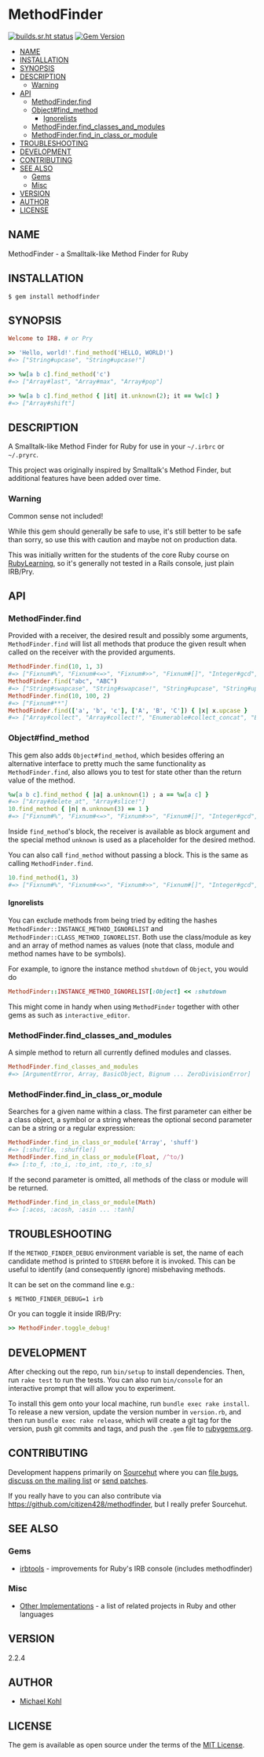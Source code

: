 # MethodFinder

[![builds.sr.ht status](https://builds.sr.ht/~citizen428/methodfinder.svg)](https://builds.sr.ht/~citizen428/methodfinder?)
[![Gem Version](https://img.shields.io/gem/v/methodfinder.svg)](https://rubygems.org/gems/methodfinder)

<!-- toc -->

- [NAME](#name)
- [INSTALLATION](#installation)
- [SYNOPSIS](#synopsis)
- [DESCRIPTION](#description)
  - [Warning](#warning)
- [API](#api)
  - [MethodFinder.find](#methodfinderfind)
  - [Object#find_method](#objectfind_method)
    - [Ignorelists](#ignorelists)
  - [MethodFinder.find_classes_and_modules](#methodfinderfind_classes_and_modules)
  - [MethodFinder.find_in_class_or_module](#methodfinderfind_in_class_or_module)
- [TROUBLESHOOTING](#troubleshooting)
- [DEVELOPMENT](#development)
- [CONTRIBUTING](#contributing)
- [SEE ALSO](#see-also)
  - [Gems](#gems)
  - [Misc](#misc)
- [VERSION](#version)
- [AUTHOR](#author)
- [LICENSE](#license)

<!-- tocstop -->

## NAME

MethodFinder - a Smalltalk-like Method Finder for Ruby

## INSTALLATION

    $ gem install methodfinder

## SYNOPSIS

```ruby
Welcome to IRB. # or Pry

>> 'Hello, world!'.find_method('HELLO, WORLD!')
#=> ["String#upcase", "String#upcase!"]

>> %w[a b c].find_method('c')
#=> ["Array#last", "Array#max", "Array#pop"]

>> %w[a b c].find_method { |it| it.unknown(2); it == %w[c] }
#=> ["Array#shift"]
```

## DESCRIPTION

A Smalltalk-like Method Finder for Ruby for use in your `~/.irbrc` or
`~/.pryrc`.

This project was originally inspired by Smalltalk's Method
Finder, but additional features have been added over time.

### Warning

Common sense not included!

While this gem should generally be safe to use, it's still better to be safe
than sorry, so use this with caution and maybe not on production data.

This was initially written for the students of the core Ruby course on
[RubyLearning](http://web.archive.org/web/20151218180403/http://rubylearning.org/classes/),
so it's generally not tested in a Rails console, just plain IRB/Pry.

## API

### MethodFinder.find

Provided with a receiver, the desired result and possibly some arguments,
`MethodFinder.find` will list all methods that produce the given result when
called on the receiver with the provided arguments.

```ruby
MethodFinder.find(10, 1, 3)
#=> ["Fixnum#%", "Fixnum#<=>", "Fixnum#>>", "Fixnum#[]", "Integer#gcd", "Fixnum#modulo", "Numeric#remainder"]
MethodFinder.find("abc", "ABC")
#=> ["String#swapcase", "String#swapcase!", "String#upcase", "String#upcase!"]
MethodFinder.find(10, 100, 2)
#=> ["Fixnum#**"]
MethodFinder.find(['a', 'b', 'c'], ['A', 'B', 'C']) { |x| x.upcase }
#=> ["Array#collect", "Array#collect!", "Enumerable#collect_concat", "Enumerable#flat_map", "Array#map", "Array#map!"]
```

### Object#find_method

This gem also adds `Object#find_method`, which besides offering an alternative
interface to pretty much the same functionality as `MethodFinder.find`, also
allows you to test for state other than the return value of the method.

```ruby
%w[a b c].find_method { |a| a.unknown(1) ; a == %w[a c] }
#=> ["Array#delete_at", "Array#slice!"]
10.find_method { |n| n.unknown(3) == 1 }
#=> ["Fixnum#%", "Fixnum#<=>", "Fixnum#>>", "Fixnum#[]", "Integer#gcd", "Fixnum#modulo", "Numeric#remainder"]
```

Inside `find_method`'s block, the receiver is available as block argument and
the special method `unknown` is used as a placeholder for the desired method.

You can also call `find_method` without passing a block. This is the same as
calling `MethodFinder.find`.

```ruby
10.find_method(1, 3)
#=> ["Fixnum#%", "Fixnum#<=>", "Fixnum#>>", "Fixnum#[]", "Integer#gcd", "Fixnum#modulo", "Numeric#remainder"]
```

#### Ignorelists

You can exclude methods from being tried by editing the hashes
`MethodFinder::INSTANCE_METHOD_IGNORELIST` and
`MethodFinder::CLASS_METHOD_IGNORELIST`. Both use the class/module as key and
an array of method names as values (note that class, module and method names
have to be symbols).

For example, to ignore the instance method `shutdown` of `Object`, you would do

```ruby
MethodFinder::INSTANCE_METHOD_IGNORELIST[:Object] << :shutdown
```

This might come in handy when using `MethodFinder` together with other gems as
such as `interactive_editor`.

### MethodFinder.find_classes_and_modules

A simple method to return all currently defined modules and classes.

```ruby
MethodFinder.find_classes_and_modules
#=> [ArgumentError, Array, BasicObject, Bignum ... ZeroDivisionError]
```

### MethodFinder.find_in_class_or_module

Searches for a given name within a class. The first parameter can either be a
class object, a symbol or a string whereas the optional second parameter can
be a string or a regular expression:

```ruby
MethodFinder.find_in_class_or_module('Array', 'shuff')
#=> [:shuffle, :shuffle!]
MethodFinder.find_in_class_or_module(Float, /^to/)
#=> [:to_f, :to_i, :to_int, :to_r, :to_s]
```

If the second parameter is omitted, all methods of the class or module will be
returned.

```ruby
MethodFinder.find_in_class_or_module(Math)
#=> [:acos, :acosh, :asin ... :tanh]
```

## TROUBLESHOOTING

If the `METHOD_FINDER_DEBUG` environment variable is set, the name of each
candidate method is printed to `STDERR` before it is invoked. This can be useful
to identify (and consequently ignore) misbehaving methods.

It can be set on the command line e.g.:

```
$ METHOD_FINDER_DEBUG=1 irb
```

Or you can toggle it inside IRB/Pry:

```ruby
>> MethodFinder.toggle_debug!
```

## DEVELOPMENT

After checking out the repo, run `bin/setup` to install dependencies. Then, run
`rake test` to run the tests. You can also run `bin/console` for an interactive
prompt that will allow you to experiment.

To install this gem onto your local machine, run `bundle exec rake install`. To
release a new version, update the version number in `version.rb`, and then run
`bundle exec rake release`, which will create a git tag for the version, push
git commits and tags, and push the `.gem` file to
[rubygems.org](https://rubygems.org).

## CONTRIBUTING

Development happens primarily on [Sourcehut](https://sr.ht/~citizen428/methodfinder/) where you can
[file bugs](https://sr.ht/~citizen428/methodfinder/trackers), [discuss on the mailing list](https://sr.ht/~citizen428/methodfinder/lists) or [send patches](https://git.sr.ht/~citizen428/methodfinder/send-email).

If you really have to you can also contribute via https://github.com/citizen428/methodfinder, but I really prefer Sourcehut.

## SEE ALSO

### Gems

- [irbtools](https://github.com/janlelis/irbtools) - improvements for Ruby's IRB console (includes methodfinder)

### Misc

- [Other Implementations](https://github.com/citizen428/methodfinder/wiki/Other-Implementations) - a list of related projects in Ruby and other languages

## VERSION

2.2.4

## AUTHOR

- [Michael Kohl](https://github.com/citizen428)

## LICENSE

The gem is available as open source under the terms of the [MIT
License](https://opensource.org/licenses/MIT).
